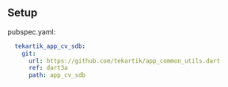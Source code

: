 ## Setup

pubspec.yaml:

```yaml
  tekartik_app_cv_sdb:
    git:
      url: https://github.com/tekartik/app_common_utils.dart
      ref: dart3a
      path: app_cv_sdb
```